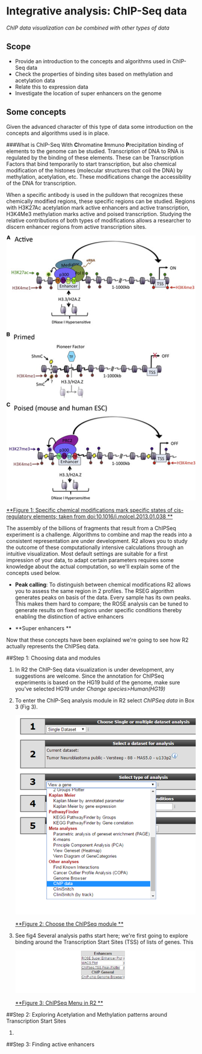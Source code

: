 <a id="integrative_analysis_chip-seq_data"></a>

Integrative analysis: ChIP-Seq data
===================================

*ChIP data visualization can be combined with other types of data*

Scope
---
-	Provide an introduction to the concepts and algorithms used in ChIP-Seq data
-	Check the properties of binding sites based on methylation and acetylation data
-	Relate this to expression data
-	Investigate the location of super enhancers on the genome

Some concepts
---

Given the advanced character of this type of data some introduction on the concepts and algorithms used is in place.

###What is ChIP-Seq
With **C**hromatine **I**mmuno **P**recipitation binding of elements to the genome can be studied. Transcription of DNA to RNA is regulated by the binding of these elements. These can be Transcription Factors that bind temporarily to start transcription, but also chemical modification of the histones (molecular structures that coil the DNA) by methylation, acetylation, etc. These modifications change the accessibility of the DNA for transcription. 

When a specific antibody is used in the pulldown that recognizes these chemically modified regions, these specific regions can be studied. Regions with H3K27Ac acetylation mark active enhancers and active transcription, H3K4Me3 methylation marks active and poised transcription. Studying the relative contributions of both types of modifications allows a researcher to discern enhancer regions from active transcription sites.


![Figure 1: Specific chemical modifications mark specific states of cis-regulatory elements](_static/images/IntAnalysis_ChIPSeq_ModificationTypes.png)

[**Figure 1: Specific chemical modifications mark specific states of cis-regulatory elements; taken from doi:10.1016/j.molcel.2013.01.038 **](_static/images/IntAnalysis_ChIPSeq_ModificationTypes.png)


The assembly of the billions of fragments that result from a ChIPSeq experiment is a challenge. Algorithms to combine and map the reads into a consistent representation are under development. R2 allows you to study the outcome of these computationally intensive calculations through an intuitive visualization. Most default settings are suitable for a first impression of your data, to adapt certain parameters requires some knowledge about the actual computation, so we'll explain some of the concepts used below.

- **Peak calling**: To distinguish between chemical modifications R2 allows you to assess the same region in 2 profiles. The RSEG algorithm generates peaks on basis of the data. Every sample has its own peaks. This makes them hard to compare; the ROSE analysis can be tuned to generate results on fixed regions under specific conditions thereby enabling the distinction of active enhancers
  
- **Super enhancers **

Now that these concepts have been explained we're going to see how R2 actually represents the ChIPSeq data.

##Step 1: Choosing data and modules

1. In R2 the ChIP-Seq data visualization is under development, any suggestions are welcome. Since the annotation for ChIPSeq experiments is based on the HG19 build of the genome, make sure you've selected HG19 under *Change species>Human(HG19)* 
2. To enter the ChIP-Seq analysis module in R2 select *ChIPSeq data* in Box 3 (Fig 3).
	
	![Figure 2: Choose the ChIPSeq module](_static/images/IntAnalysis_ChIPSeq_ChooseInMenu3.png)
	
	[**Figure 2: Choose the ChIPSeq module **](_static/images/IntAnalysis_ChIPSeq_ChooseInMenu3.png)
	
3. See fig4 Several analysis paths start here; we're first going to explore binding around the Transcription Start Sites (TSS) of lists of genes. This  
	
	![Figure 3: ChIPSeq Menu in R2](_static/images/IntAnalysis_ChIPSeq_ChIPSeqMenu.png)
	
	[**Figure 3: ChIPSeq Menu in R2 **](_static/images/IntAnalysis_ChIPSeq_ChIPSeqMenu.png)
	

##Step 2: Exploring Acetylation and Methylation patterns around Transcription Start Sites

1.  

##Step 3: Finding active enhancers

